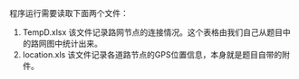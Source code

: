 程序运行需要读取下面两个文件：
1. TempD.xlsx
该文件记录路网节点的连接情况。这个表格由我们自己从题目中的路网图中统计出来。
2. location.xls
该文件记录各道路节点的GPS位置信息，本身就是题目自带的附件。